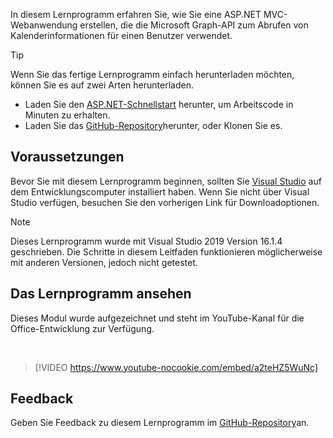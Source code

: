 <!-- markdownlint-disable MD002 MD041 -->

In diesem Lernprogramm erfahren Sie, wie Sie eine ASP.NET MVC-Webanwendung erstellen, die die Microsoft Graph-API zum Abrufen von Kalenderinformationen für einen Benutzer verwendet.

> [!TIP]
> Wenn Sie das fertige Lernprogramm einfach herunterladen möchten, können Sie es auf zwei Arten herunterladen.
>
> - Laden Sie den [ASP.NET-Schnellstart](https://developer.microsoft.com/graph/quick-start?platform=option-dotnet) herunter, um Arbeitscode in Minuten zu erhalten.
> - Laden Sie das [GitHub-Repository](https://github.com/microsoftgraph/msgraph-training-aspnetmvcapp)herunter, oder Klonen Sie es.

## <a name="prerequisites"></a>Voraussetzungen

Bevor Sie mit diesem Lernprogramm beginnen, sollten Sie [Visual Studio](https://visualstudio.microsoft.com/vs/) auf dem Entwicklungscomputer installiert haben. Wenn Sie nicht über Visual Studio verfügen, besuchen Sie den vorherigen Link für Downloadoptionen.

> [!NOTE]
> Dieses Lernprogramm wurde mit Visual Studio 2019 Version 16.1.4 geschrieben. Die Schritte in diesem Leitfaden funktionieren möglicherweise mit anderen Versionen, jedoch nicht getestet.

## <a name="watch-the-tutorial"></a>Das Lernprogramm ansehen

Dieses Modul wurde aufgezeichnet und steht im YouTube-Kanal für die Office-Entwicklung zur Verfügung.

<!-- markdownlint-disable MD033 MD034 -->
<br/>

> [!VIDEO https://www.youtube-nocookie.com/embed/a2teHZ5WuNc]
<!-- markdownlint-enable MD033 MD034 -->

## <a name="feedback"></a>Feedback

Geben Sie Feedback zu diesem Lernprogramm im [GitHub-Repository](https://github.com/microsoftgraph/msgraph-training-aspnetmvcapp)an.
